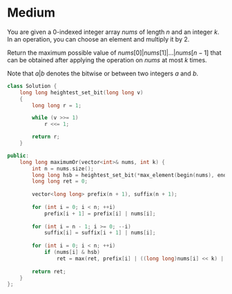 # Medium

You are given a 0-indexed integer array $nums$ of length $n$ and an integer $k$. In an operation, you can choose an element and multiply it by $2$.

Return the maximum possible value of $nums[0] | nums[1] | ... | nums[n - 1]$ that can be obtained after applying the operation on $nums$ at most $k$ times.

Note that $a | b$ denotes the bitwise or between two integers $a$ and $b$.

```cpp
class Solution {
    long long heightest_set_bit(long long v)
    {
        long long r = 1;

        while (v >>= 1)
            r <<= 1;

        return r;
    }

public:
    long long maximumOr(vector<int>& nums, int k) {
        int n = nums.size();
        long long hsb = heightest_set_bit(*max_element(begin(nums), end(nums)));
        long long ret = 0;
        
        vector<long long> prefix(n + 1), suffix(n + 1);
        
        for (int i = 0; i < n; ++i)
            prefix[i + 1] = prefix[i] | nums[i];
        
        for (int i = n - 1; i >= 0; --i)
            suffix[i] = suffix[i + 1] | nums[i];
        
        for (int i = 0; i < n; ++i)
            if (nums[i] & hsb)
                ret = max(ret, prefix[i] | ((long long)nums[i] << k) | suffix[i + 1]);
        
        return ret;
    }
};
```
